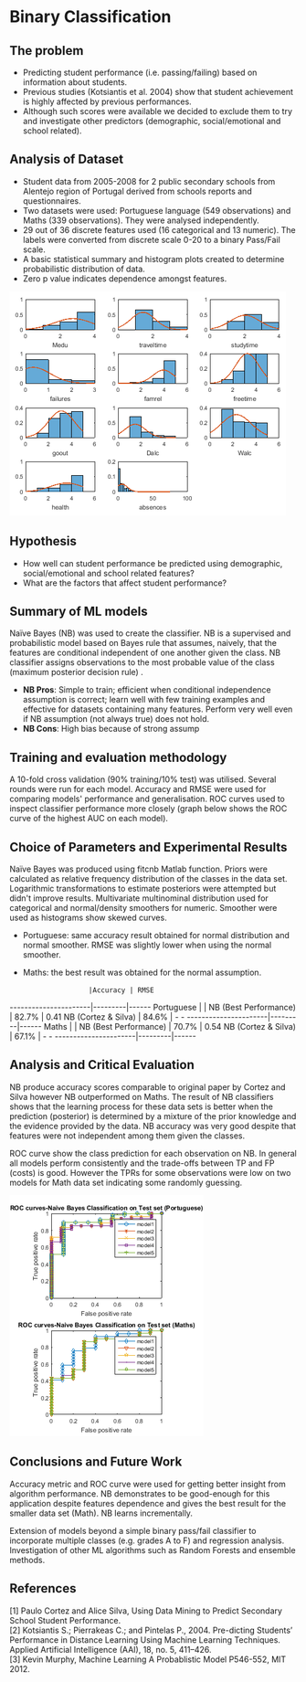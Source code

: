 # Binary Classification

## The problem

* Predicting student performance (i.e. passing/failing) based on information about students.
* Previous studies (Kotsiantis et al. 2004) show that student achievement is highly affected by previous performances.
* Although such scores were available we decided to exclude them to try and investigate other predictors (demographic, 
social/emotional and school related).

## Analysis of Dataset
* Student data from 2005-2008 for 2 public secondary schools from Alentejo region of Portugal derived from schools reports and 
questionnaires.
* Two datasets were used: Portuguese language (549 observations) and Maths (339 observations). They were analysed independently.
* 29 out of 36 discrete features used (16 categorical and 13 numeric). The labels were converted from discrete scale 0-20 to a 
binary Pass/Fail scale.
* A basic statistical summary and histogram plots created to determine probabilistic distribution of data.
* Zero p value indicates dependence amongst features.

![Histograms of the variables](EDA.png)

## Hypothesis
* How well can student performance be predicted using demographic, social/emotional and school related features?
* What are the factors that affect student performance?

## Summary of ML models
Naïve Bayes (NB) was used to create the classifier. NB is a supervised and probabilistic model based on Bayes rule that
assumes, naively, that the features are conditional independent of one another given the class. NB classifier assigns observations to the most probable value of the class (maximum posterior decision rule) .

* **NB Pros**: Simple to train; efficient when conditional independence assumption is correct; learn well with few training examples and effective for datasets containing many features. Perform very well even if NB assumption (not always true) does not hold.
* **NB Cons**: High bias because of strong assump

## Training and evaluation methodology
A 10-fold cross validation (90% training/10% test) was utilised. Several rounds were run for each model. Accuracy and RMSE were used for comparing models' performance and generalisation. ROC curves used to inspect classifier performance more closely (graph below shows the ROC curve of the highest AUC on each model).

## Choice of Parameters and Experimental Results

Naïve Bayes was produced using fitcnb Matlab function. Priors were calculated as relative frequency distribution of the classes in the data set. Logarithmic transformations to estimate posteriors were attempted but didn't improve results. Multivariate multinominal distribution used for categorical and normal/density smoothers for numeric. Smoother were used as histograms show
skewed curves. 
* Portuguese: same accuracy result obtained for normal distribution and normal smoother. RMSE was slightly lower
when using the normal smoother.
* Maths: the best result was obtained for the normal assumption.

                      |Accuracy | RMSE 
----------------------|---------|------
Portuguese            |         |
NB (Best Performance) | 82.7%   | 0.41
NB (Cortez & Silva)   | 84.6%   | - -
----------------------|---------|------
Maths                 |         |
NB (Best Performance) | 70.7%   | 0.54
NB (Cortez & Silva)   | 67.1%   | - -
----------------------|---------|------

## Analysis and Critical Evaluation

NB produce accuracy scores comparable to original paper by Cortez and Silva however NB outperformed on Maths. The result of NB classifiers shows that the learning process for these  data sets is better when the prediction (posterior) is determined by a mixture of the prior knowledge and the evidence provided by the data. NB accuracy was very good despite that features were not independent among them given the classes.

ROC curve show the class prediction for each observation on NB. In general all models perform consistently and the trade-offs between TP and FP (costs) is good. However the TPRs for some observations were low on two models for Math data set indicating some randomly guessing.

![ROC Curves for NB in Test set](ROC.png)

## Conclusions and Future Work

Accuracy metric and ROC curve were used for getting better insight from algorithm performance. NB demonstrates to be good-enough for this application despite features dependence and gives the best result for the smaller data set (Math).  NB learns incrementally.

Extension of models beyond a simple binary pass/fail classifier to incorporate multiple classes (e.g. grades A to F)
and regression analysis. Investigation of other ML algorithms such as Random Forests and ensemble methods.

## References

[1] Paulo Cortez and Alice Silva, Using Data Mining to Predict Secondary School Student Performance.      
[2] Kotsiantis S.; Pierrakeas C.; and Pintelas P., 2004. Pre-dicting Students’ Performance in Distance Learning Using Machine Learning Techniques. Applied Artificial Intelligence (AAI), 18, no. 5, 411–426.    
[3] Kevin Murphy, Machine Learning A Probablistic Model P546-552, MIT 2012.
